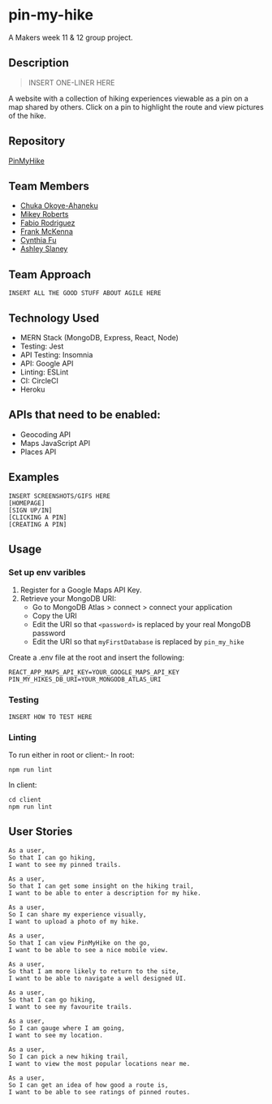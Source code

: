 # pin-my-hike

A Makers week 11 & 12 group project. 

## Description

> INSERT ONE-LINER HERE

A website with a collection of hiking experiences viewable as a pin on a map shared by others. 
Click on a pin to highlight the route and view pictures of the hike.

## Repository

[PinMyHike](https://github.com/frank-mck/pin-my-hike)

## Team Members

* [Chuka Okoye-Ahaneku](https://github.com/coo990)
* [Mikey Roberts](https://github.com/mikey-roberts)
* [Fabio Rodriguez](https://github.com/frodri13)
* [Frank McKenna](https://github.com/frank-mck)
* [Cynthia Fu](https://github.com/YinnyF)
* [Ashley Slaney](https://github.com/Ashley-Slaney)

## Team Approach
```
INSERT ALL THE GOOD STUFF ABOUT AGILE HERE
```

## Technology Used
* MERN Stack (MongoDB, Express, React, Node)
* Testing: Jest
* API Testing: Insomnia
* API: Google API
* Linting: ESLint
* CI: CircleCI
* Heroku

## APIs that need to be enabled:
- Geocoding API
- Maps JavaScript API
- Places API

## Examples

```
INSERT SCREENSHOTS/GIFS HERE
[HOMEPAGE]
[SIGN UP/IN]
[CLICKING A PIN]
[CREATING A PIN]
```

## Usage

### Set up env varibles
1. Register for a Google Maps API Key.
2. Retrieve your MongoDB URI:
    * Go to MongoDB Atlas > connect > connect your application
    * Copy the URI
    * Edit the URI so that `<password>` is replaced by your real MongoDB password
    * Edit the URI so that `myFirstDatabase` is replaced by `pin_my_hike`

Create a .env file at the root and insert the following:
```
REACT_APP_MAPS_API_KEY=YOUR_GOOGLE_MAPS_API_KEY
PIN_MY_HIKES_DB_URI=YOUR_MONGODB_ATLAS_URI
```

### Testing
```
INSERT HOW TO TEST HERE
```

### Linting

To run either in root or client:-
In root:
```
npm run lint
```

In client:
```
cd client
npm run lint
```

## User Stories

```
As a user,
So that I can go hiking,
I want to see my pinned trails.
```
```
As a user,
So that I can get some insight on the hiking trail,
I want to be able to enter a description for my hike.
```
```
As a user,
So I can share my experience visually,
I want to upload a photo of my hike.
```
```
As a user,
So that I can view PinMyHike on the go,
I want to be able to see a nice mobile view.
```
```
As a user,
So that I am more likely to return to the site,
I want to be able to navigate a well designed UI.
```
```
As a user,
So that I can go hiking,
I want to see my favourite trails.
```
```
As a user,
So I can gauge where I am going,
I want to see my location.
```
```
As a user,
So I can pick a new hiking trail,
I want to view the most popular locations near me.
```
```
As a user, 
So I can get an idea of how good a route is, 
I want to be able to see ratings of pinned routes.
```
